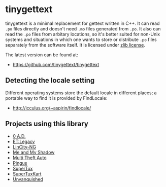tinygettext
===========

tinygettext is a minimal replacement for gettext written in C++. It
can read `.po` files directly and doesn't need `.mo` files generated
from `.po`. It also can read the `.po` files from arbitary locations,
so it's better suited for non-Unix systems and situations in which one
wants to store or distribute `.po` files separately from the software
itself. It is licensed under
[zlib license](http://en.wikipedia.org/wiki/Zlib_License).

The latest version can be found at:

* https://github.com/tinygettext/tinygettext


Detecting the locale setting
----------------------------

Different operating systems store the default locale in different
places; a portable way to find it is provided by FindLocale:

* http://icculus.org/~aspirin/findlocale/


Projects using this library
---------------------------

* [0 A.D.](http://play0ad.com/)
* [ET:Legacy](https://www.etlegacy.com/)
* [LinCity-NG](https://github.com/lincity-ng/lincity-ng)
* [Me and My Shadow](http://meandmyshadow.sourceforge.net/)
* [Multi Theft Auto](http://www.multitheftauto.com/)
* [Pingus](http://pingus.seul.org/)
* [SuperTux](http://supertuxproject.org/)
* [SuperTuxKart](http://supertuxkart.net/)
* [Unvanquished](https://www.unvanquished.net/)
